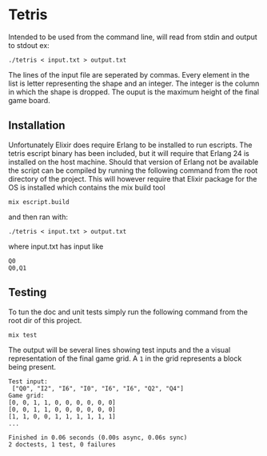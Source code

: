 # Tetris

Intended to be used from the command line, will read from stdin and output to stdout ex:

`./tetris < input.txt > output.txt`

The lines of the input file are seperated by commas. Every element in the list is letter 
representing the shape and an integer. The integer is the column in which the shape is dropped.
The ouput is the maximum height of the final game board.

## Installation

Unfortunately Elixir does require Erlang to be installed to run escripts.
The tetris escript binary has been included, but it will require that Erlang 24 is installed on the host machine.
Should that version of Erlang not be available the script can be compiled by running the following command 
from the root directory of the project. This will however require that Elixir package for the OS is installed 
which contains the mix build tool

`mix escript.build` 

and then ran with:

`./tetris < input.txt > output.txt`

where input.txt has input like
```
Q0
Q0,Q1
``` 

## Testing

To tun the doc and unit tests simply run the following command from the root dir of this project.

`mix test`

The output will be several lines showing test inputs and the a visual representation of the final game grid.
A `1` in the grid represents a block being present.

```
Test input:
 ["Q0", "I2", "I6", "I0", "I6", "I6", "Q2", "Q4"]
Game grid:
[0, 0, 1, 1, 0, 0, 0, 0, 0, 0]
[0, 0, 1, 1, 0, 0, 0, 0, 0, 0]
[1, 1, 0, 0, 1, 1, 1, 1, 1, 1]
...

Finished in 0.06 seconds (0.00s async, 0.06s sync)
2 doctests, 1 test, 0 failures
```

